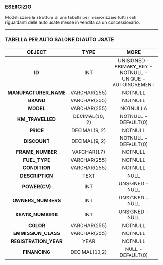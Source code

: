 ### ESERCIZIO
Modellizzare la struttura di una tabella per memorizzare tutti i dati riguardanti delle auto usate messe in vendita da un concessionario.

---

### TABELLA PER AUTO SALONE DI AUTO USATE

| OBJECT              | TYPE            | MORE |
|  :---:              |:---:            |:---: |
**ID**                | INT             | UNISIGNED - PRIMARY_KEY - NOTNULL - UNIQUE - AUTOINCREMENT |
**MANUFACTURER_NAME** | VARCHAR(255)    | NOTNULL |
**BRAND**             | VARCHAR(255)    | NOTNULL |
**MODEL**             | VARCHAR(255)    | NOTNULLA |
**KM_TRAVELLED**      | DECIMAL(10, 2)  | NOTNULL - DEFAULT(0) |
**PRICE**             | DECIMAL(9, 2)   | NOTNULL |
**DISCOUNT**          | DECIMAL(9, 2)   | NOTNULL - DEFAULT(0) |
**FRAME_NUMBER**      | VARCHAR(17)     | NOTNULL |
**FUEL_TYPE**         | VARCHAR(255)    | NOTNULL |
**CONDITION**         | VARCHAR(255)    | NOTNULL |
**DESCRIPTION**       | TEXT            | NULL |
**POWER(CV)**         | INT             | UNSIGNED - NULL |
**OWNERS_NUMBERS**    | INT             | UNSIGNED - NULL |
**SEATS_NUMBERS**     | INT             | UNSIGNED - NULL |
**COLOR**             | VARCHAR(255)    | NOTNULL |
**EMMISSION_CLASS**   | VARCHAR(255)    | NOTNULL |
**REGISTRATION_YEAR** | YEAR            | NOTNULL |
**FINANCING**         | DECIMAL(10,2)   | NULL - DEFAULT(0) |